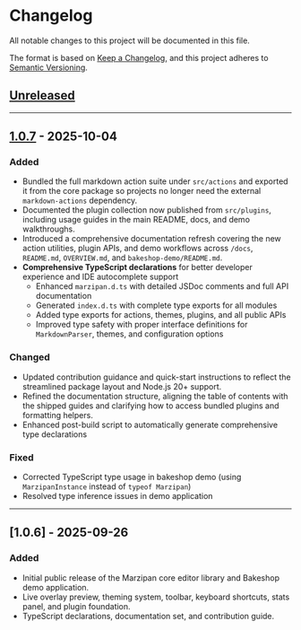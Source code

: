 # Changelog

All notable changes to this project will be documented in this file.

The format is based on [Keep a Changelog](https://keepachangelog.com/en/1.0.6/),
and this project adheres to [Semantic Versioning](https://semver.org/spec/v2.0.0.html).

## [Unreleased]

---

## [1.0.7] - 2025-10-04

### Added
- Bundled the full markdown action suite under `src/actions` and exported it from the core package so projects no longer need the external `markdown-actions` dependency.
- Documented the plugin collection now published from `src/plugins`, including usage guides in the main README, docs, and demo walkthroughs.
- Introduced a comprehensive documentation refresh covering the new action utilities, plugin APIs, and demo workflows across `/docs`, `README.md`, `OVERVIEW.md`, and `bakeshop-demo/README.md`.
- **Comprehensive TypeScript declarations** for better developer experience and IDE autocomplete support
  - Enhanced `marzipan.d.ts` with detailed JSDoc comments and full API documentation
  - Generated `index.d.ts` with complete type exports for all modules
  - Added type exports for actions, themes, plugins, and all public APIs
  - Improved type safety with proper interface definitions for `MarkdownParser`, themes, and configuration options

### Changed
- Updated contribution guidance and quick-start instructions to reflect the streamlined package layout and Node.js 20+ support.
- Refined the documentation structure, aligning the table of contents with the shipped guides and clarifying how to access bundled plugins and formatting helpers.
- Enhanced post-build script to automatically generate comprehensive type declarations

### Fixed
- Corrected TypeScript type usage in bakeshop demo (using `MarzipanInstance` instead of `typeof Marzipan`)
- Resolved type inference issues in demo application

---

## [1.0.6] - 2025-09-26

### Added
- Initial public release of the Marzipan core editor library and Bakeshop demo application.
- Live overlay preview, theming system, toolbar, keyboard shortcuts, stats panel, and plugin foundation.
- TypeScript declarations, documentation set, and contribution guide.

[Unreleased]: https://github.com/pinkpixel-dev/marzipan/compare/v1.0.7...HEAD
[1.0.7]: https://github.com/pinkpixel-dev/marzipan/compare/v1.0.6...v1.0.7
[1.0.7]: https://github.com/pinkpixel-dev/marzipan/releases/tag/v1.0.7
